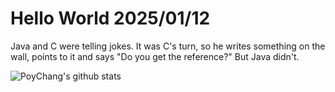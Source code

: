 # Hello World 2025/01/12

Java and C were telling jokes. It was C's turn, so he writes something on the wall, points to it and says "Do you get the reference?" But Java didn't.

![PoyChang's github stats](https://github-readme-stats.vercel.app/api?username=poychang&show_icons=true&theme=dracula)
